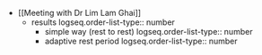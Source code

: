 - [[Meeting with Dr Lim Lam Ghai]]
	- results
	  logseq.order-list-type:: number
		- simple way (rest to rest)
		  logseq.order-list-type:: number
		- adaptive rest period
		  logseq.order-list-type:: number